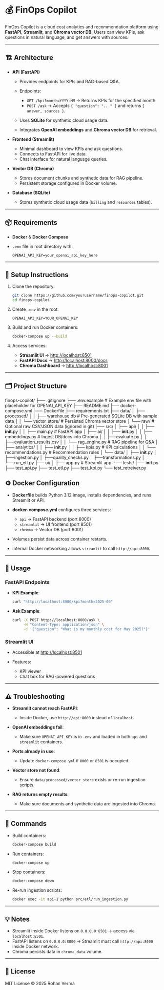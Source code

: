 # 💰 FinOps Copilot

FinOps Copilot is a cloud cost analytics and recommendation platform using **FastAPI**, **Streamlit**, and **Chroma vector DB**. Users can view KPIs, ask questions in natural language, and get answers with sources.

---

## 🏗️ Architecture

* **API (FastAPI)**

  * Provides endpoints for KPIs and RAG-based Q\&A.
  * Endpoints:

    * `GET /kpi?month=YYYY-MM` → Returns KPIs for the specified month.
    * `POST /ask` → Accepts `{ "question": "..." }` and returns `{ answer, sources }`.
  * Uses **SQLite** for synthetic cloud usage data.
  * Integrates **OpenAI embeddings** and **Chroma vector DB** for retrieval.

* **Frontend (Streamlit)**

  * Minimal dashboard to view KPIs and ask questions.
  * Connects to FastAPI for live data.
  * Chat interface for natural language queries.

* **Vector DB (Chroma)**

  * Stores document chunks and synthetic data for RAG pipeline.
  * Persistent storage configured in Docker volume.

* **Database (SQLite)**

  * Stores synthetic cloud usage data (`billing` and `resources` tables).

---

## 📦 Requirements

* **Docker** & **Docker Compose**
* `.env` file in root directory with:

  ```env
  OPENAI_API_KEY=your_openai_api_key_here
  ```

---

## 🏁 Setup Instructions

1. Clone the repository:

   ```bash
   git clone https://github.com/yourusername/finops-copilot.git
   cd finops-copilot
   ```

2. Create `.env` in the root:

   ```env
   OPENAI_API_KEY=YOUR_OPENAI_KEY
   ```

3. Build and run Docker containers:

   ```bash
   docker-compose up --build
   ```

4. Access services:

   * **Streamlit UI** → [http://localhost:8501](http://localhost:8501)
   * **FastAPI Docs** → [http://localhost:8000/docs](http://localhost:8000/docs)
   * **Chroma Dashboard** → [http://localhost:8001](http://localhost:8001)

---

## 🗂️ Project Structure

finops-copilot/
├── .gitignore
├── .env.example                  # Example env file with placeholder for OPENAI_API_KEY
├── README.md
├── docker-compose.yml
├── Dockerfile
├── requirements.txt
├── data/
│   ├── processed/
│   │   ├── warehouse.db          # Pre-generated SQLite DB with sample data
│   │   └── vector_store/         # Persisted Chroma vector store
│   └── raw/                      # Optional raw CSV/JSON data (ignored in git)
├── src/
│   ├── api/
│   │   ├── __init__.py
│   │   ├── main.py               # FastAPI app
│   ├── ai/
│   │   ├── __init__.py
│   │   ├── embeddings.py         # Ingest DB/docs into Chroma
│   │   ├──evaluate.py
│   │   ├──evaluation_results.csv
│   │   └── rag_engine.py         # RAG pipeline for Q&A
│   ├── analytics/
│   │   ├── __init__.py
│   │   ├── kpis.py               # KPI calculations
│   │   └── recommendations.py    # Recommendation rules
│   └── data/
│       ├── __init__.py
│       ├──ingestion.py
│       ├──quality_checks.py
│       ├──transformations.py
│       └──run_etl.py
├── ui/
│   ├── app.py                     # Streamlit app
└── tests/
    ├── __init__.py
    ├── test_api.py
    ├── test_etl.py
    ├── test_kpi.py
    └── test_retreiver.py


## ⚙️ Docker Configuration

* **Dockerfile** builds Python 3.12 image, installs dependencies, and runs Streamlit or API.
* **docker-compose.yml** configures three services:

  * `api` → FastAPI backend (port 8000)
  * `streamlit` → UI frontend (port 8501)
  * `chroma` → Vector DB (port 8001)
* Volumes persist data across container restarts.
* Internal Docker networking allows `streamlit` to call `http://api:8000`.

---

## 🚀 Usage

### FastAPI Endpoints

* **KPI Example**:

  ```bash
  curl "http://localhost:8000/kpi?month=2025-09"
  ```

* **Ask Example**:

  ```bash
  curl -X POST http://localhost:8000/ask \
       -H "Content-Type: application/json" \
       -d '{"question": "What is my monthly cost for May 2025?"}'
  ```

### Streamlit UI

* Accessible at [http://localhost:8501](http://localhost:8501)
* Features:

  * KPI viewer
  * Chat box for RAG-powered questions

---

## ⚠️ Troubleshooting

* **Streamlit cannot reach FastAPI**:

  * Inside Docker, use `http://api:8000` instead of `localhost`.

* **OpenAI embeddings fail**:

  * Make sure `OPENAI_API_KEY` is in `.env` and loaded in both `api` and `streamlit` containers.

* **Ports already in use**:

  * Update `docker-compose.yml` if `8000` or `8501` is occupied.

* **Vector store not found**:

  * Ensure `data/processed/vector_store` exists or re-run ingestion scripts.

* **RAG returns empty results**:

  * Make sure documents and synthetic data are ingested into Chroma.

---

## 🔧 Commands

* Build containers:

  ```bash
  docker-compose build
  ```

* Run containers:

  ```bash
  docker-compose up
  ```

* Stop containers:

  ```bash
  docker-compose down
  ```

* Re-run ingestion scripts:

  ```bash
  docker exec -it api-1 python src/etl/run_ingestion.py
  ```

---

## 💡 Notes

* Streamlit inside Docker listens on `0.0.0.0:8501` → access via `localhost:8501`.
* FastAPI listens on `0.0.0.0:8000` → Streamlit must call `http://api:8000` inside Docker network.
* Chroma persists data in `chroma_data` volume.

---

## 📝 License

MIT License © 2025 Rohan Verma
